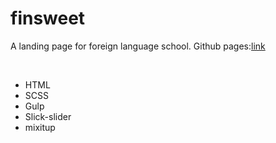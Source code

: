 <h1> finsweet</h1>
<p>A landing page for foreign language school. Github pages:<a href="https://batmankoff.github.io/finsweet/dist/index.html"  target="_blank">link</a> </p>
<br>
<ul>
  <li>HTML</li>
  <li>SCSS</li>
  <li>Gulp</li>
  <li>Slick-slider</li>
  <li> mixitup</li>
</ul>


